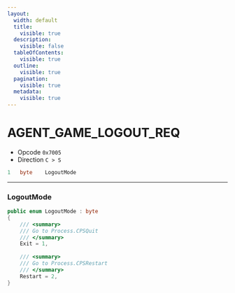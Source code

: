 ```yaml
---
layout:
  width: default
  title:
    visible: true
  description:
    visible: false
  tableOfContents:
    visible: true
  outline:
    visible: true
  pagination:
    visible: true
  metadata:
    visible: true
---
```


# AGENT\_GAME\_LOGOUT\_REQ

* Opcode `0x7005`&#x20;
* Direction `C > S`

```csharp
1   byte    LogoutMode
```

***

### LogoutMode

```csharp
public enum LogoutMode : byte
{
    /// <summary>
    /// Go to Process.CPSQuit
    /// </summary>
    Exit = 1,
    
    /// <summary>
    /// Go to Process.CPSRestart
    /// </summary>
    Restart = 2,
}
```
